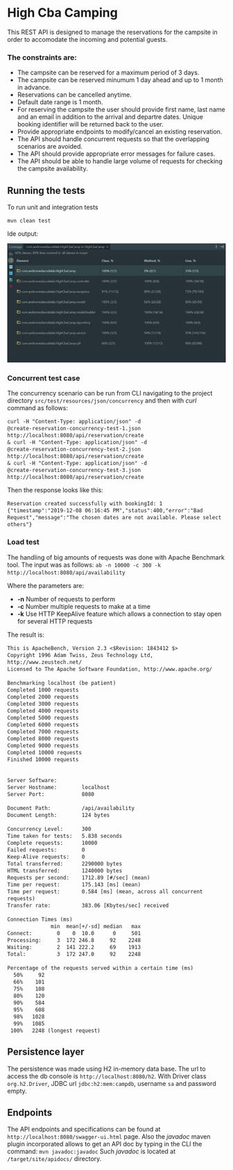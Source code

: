 # High Cba Camping

This REST API is designed to manage the reservations for the campsite in order to accomodate
the incoming and potential guests.

### The constraints are:
* The campsite can be reserved for a maximum period of 3 days.
* The campsite can be reserved minumum 1 day ahead and up to 1 month in advance.
* Reservations can be cancelled anytime.
* Default date range is 1 month.
* For reserving the campsite the user should provide first name, last name and an email
in addition to the arrival and departre dates. Unique booking identifier
will be returned back to the user.
* Provide appropriate endpoints to modify/cancel an existing reservation.
* The API should handle concurrent requests so that the overlapping scenarios are avoided.
* The API should provide appropriate error messages for failure cases.
* The API should be able to handle large volume of requests for checking the
campsite availability.

## Running the tests
To run unit and integration tests
````
mvn clean test
````

Ide output:

![alt text](https://github.com/bmatiasx/highcbacamp/blob/master/src/test/resources/img/test_coverage.png)

### Concurrent test case
The concurrency scenario can be run from CLI navigating to the project directory
 `src/test/resources/json/concurrency` and then with _curl_ command as follows:
````
curl -H "Content-Type: application/json" -d 
@create-reservation-concurrency-test-1.json 
http://localhost:8080/api/reservation/create 
& curl -H "Content-Type: application/json" -d 
@create-reservation-concurrency-test-2.json 
http://localhost:8080/api/reservation/create 
& curl -H "Content-Type: application/json" -d 
@create-reservation-concurrency-test-3.json 
http://localhost:8080/api/reservation/create
```` 
Then the response looks like this:
````
Reservation created successfully with bookingId: 1
{"timestamp":"2019-12-08 06:16:45 PM","status":400,"error":"Bad 
Request","message":"The chosen dates are not available. Please select others"}
````

### Load test
The handling of big amounts of requests was done with Apache Benchmark tool.
The input was as follows:
`ab -n 10000 -c 300 -k http://localhost:8080/api/availability`

Where the parameters are:
 + **-n** Number of requests to perform
 + **-c** Number multiple requests to make at a time
 + **-k** Use HTTP KeepAlive feature which allows a connection to stay open 
 for several HTTP requests 

The result is:
````
This is ApacheBench, Version 2.3 <$Revision: 1843412 $>
Copyright 1996 Adam Twiss, Zeus Technology Ltd, http://www.zeustech.net/
Licensed to The Apache Software Foundation, http://www.apache.org/

Benchmarking localhost (be patient)
Completed 1000 requests
Completed 2000 requests
Completed 3000 requests
Completed 4000 requests
Completed 5000 requests
Completed 6000 requests
Completed 7000 requests
Completed 8000 requests
Completed 9000 requests
Completed 10000 requests
Finished 10000 requests


Server Software:
Server Hostname:        localhost
Server Port:            8080

Document Path:          /api/availability
Document Length:        124 bytes

Concurrency Level:      300
Time taken for tests:   5.838 seconds
Complete requests:      10000
Failed requests:        0
Keep-Alive requests:    0
Total transferred:      2290000 bytes
HTML transferred:       1240000 bytes
Requests per second:    1712.89 [#/sec] (mean)
Time per request:       175.143 [ms] (mean)
Time per request:       0.584 [ms] (mean, across all concurrent requests)
Transfer rate:          383.06 [Kbytes/sec] received

Connection Times (ms)
              min  mean[+/-sd] median   max
Connect:        0    0  10.0      0     501
Processing:     3  172 246.8     92    2248
Waiting:        2  141 222.2     69    1913
Total:          3  172 247.0     92    2248

Percentage of the requests served within a certain time (ms)
  50%     92
  66%    101
  75%    108
  80%    120
  90%    584
  95%    608
  98%   1028
  99%   1085
 100%   2248 (longest request)
````
## Persistence layer
The persistence was made using H2 in-memory data base. The url to access 
the db console is `http://localhost:8080/h2`.
With Driver class `org.h2.Driver`, JDBC url `jdbc:h2:mem:campdb`,
 username `sa` and password empty.
 
 ## Endpoints
 The API endpoints and specifications can be found at `http://localhost:8080/swagger-ui.html` page.
 Also the _javadoc_ maven plugin incorporated allows to get an API doc by typing in the CLI the command:
 `mvn javadoc:javadoc`
 Such _javadoc_ is located at `/target/site/apidocs/` directory.
